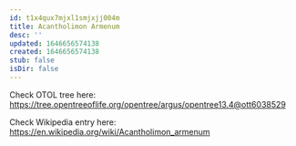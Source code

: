 ```yaml
---
id: t1x4qux7mjxl1smjxjj004m
title: Acantholimon Armenum
desc: ''
updated: 1646656574138
created: 1646656574138
stub: false
isDir: false
---
```

Check OTOL tree here: https://tree.opentreeoflife.org/opentree/argus/opentree13.4@ott6038529


Check Wikipedia entry here: https://en.wikipedia.org/wiki/Acantholimon_armenum

